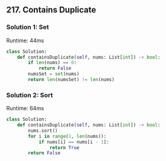 ## 217. Contains Duplicate


### Solution 1: Set

Runtime: 44ms

```Python
class Solution:
    def containsDuplicate(self, nums: List[int]) -> bool:
        if len(nums) == 0:
            return False
        numsSet = set(nums)
        return len(numsSet) != len(nums)
```


### Solution 2: Sort

Runtime: 64ms

```Python
class Solution:
    def containsDuplicate(self, nums: List[int]) -> bool:
        nums.sort()
        for i in range(1, len(nums)):
            if nums[i] == nums[i - 1]:
                return True
        return False
```
